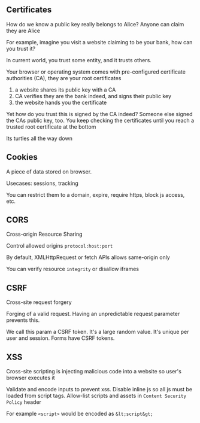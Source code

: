 

## Certificates 

How do we know a public key really belongs to Alice? Anyone can claim they are Alice

For example, imagine you visit a website claiming to be your bank, how can you trust it?

In current world, you trust some entity, and it trusts others. 

Your browser or operating system comes with pre-configured certificate authorities (CA), they are your root certificates
1. a website shares its public key with a CA 
2. CA verifies they are the bank indeed, and signs their public key 
3. the website hands you the certificate 

Yet how do you trust this is signed by the CA indeed? Someone else signed the CAs public key, too. You keep checking the certificates until you reach a trusted root certificate at the bottom 

Its turtles all the way down 


## Cookies 

A piece of data stored on browser. 

Usecases: sessions, tracking

You can restrict them to a domain, expire, require https, block js access, etc. 

## CORS

Cross-origin Resource Sharing 

Control allowed origins `protocol:host:port`

By default, XMLHttpRequest or fetch APIs allows same-origin only 

You can verify resource `integrity` or disallow iframes 

## CSRF

Cross-site request forgery  

Forging of a valid request. Having an unpredictable request parameter prevents this. 

We call this param a CSRF token. It's a large random value. It's unique per user and session. Forms have CSRF tokens. 

## XSS

Cross-site scripting is injecting malicious code into a website so user's browser executes it 

Validate and encode inputs to prevent xss. Disable inline js so all js must be loaded from script tags. Allow-list scripts and assets in `Content Security Policy` header

For example `<script>` would be encoded as `&lt;script&gt;`
